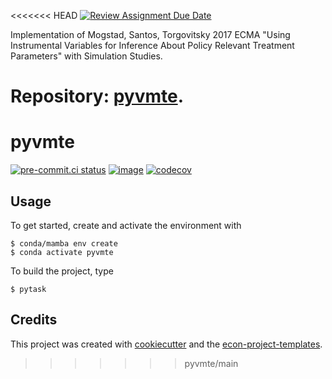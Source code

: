 <<<<<<< HEAD
[![Review Assignment Due Date](https://classroom.github.com/assets/deadline-readme-button-24ddc0f5d75046c5622901739e7c5dd533143b0c8e959d652212380cedb1ea36.svg)](https://classroom.github.com/a/EVOsE4mq)

Implementation of Mogstad, Santos, Torgovitsky 2017 ECMA "Using Instrumental Variables for Inference About Policy Relevant Treatment Parameters" with Simulation Studies.

Repository: [pyvmte](https://github.com/buddejul/pyvmte).
=======
# pyvmte

[![pre-commit.ci status](https://results.pre-commit.ci/badge/github/buddejul/pyvmte/main.svg)](https://results.pre-commit.ci/latest/github/buddejul/pyvmte/main)
[![image](https://img.shields.io/badge/code%20style-black-000000.svg)](https://github.com/psf/black)
[![codecov](https://codecov.io/gh/buddejul/pyvmte/graph/badge.svg?token=T6D31ZBXK9)](https://codecov.io/gh/buddejul/pyvmte)

## Usage

To get started, create and activate the environment with

```console
$ conda/mamba env create
$ conda activate pyvmte
```

To build the project, type

```console
$ pytask
```

## Credits

This project was created with [cookiecutter](https://github.com/audreyr/cookiecutter)
and the
[econ-project-templates](https://github.com/OpenSourceEconomics/econ-project-templates).
>>>>>>> pyvmte/main
